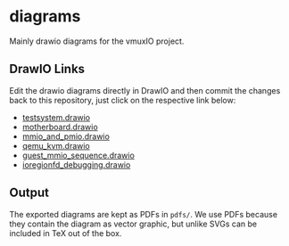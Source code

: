 # diagrams
Mainly drawio diagrams for the vmuxIO project.

## DrawIO Links
Edit the drawio diagrams directly in DrawIO and then commit the changes back to this repository, just click on the respective link below:
- [testsystem.drawio](https://app.diagrams.net/?mode=github#HvmuxIO%2Fdiagrams%2Fmain%2Ftestsystem.drawio)
- [motherboard.drawio](https://app.diagrams.net/?mode=github#HvmuxIO%2Fdiagrams%2Fmain%2Fmotherboard.drawio)
- [mmio_and_pmio.drawio](https://app.diagrams.net/?mode=github#HvmuxIO%2Fdiagrams%2Fmain%2Fmmio_and_pmio.drawio)
- [qemu_kvm.drawio](https://app.diagrams.net/?mode=github#HvmuxIO%2Fdiagrams%2Fmain%2Fqemu_kvm.drawio)
- [guest_mmio_sequence.drawio](https://app.diagrams.net/?mode=github#HvmuxIO%2Fdiagrams%2Fmain%2Fguest_mmio_sequence.drawio)
- [ioregionfd_debugging.drawio](https://app.diagrams.net/?mode=github#HvmuxIO%2Fdiagrams%2Fmain%2Fioregionfd_debugging.drawio)

## Output
The exported diagrams are kept as PDFs in `pdfs/`. We use PDFs because they contain the diagram as vector graphic, but unlike SVGs can be included in TeX out of the box.
